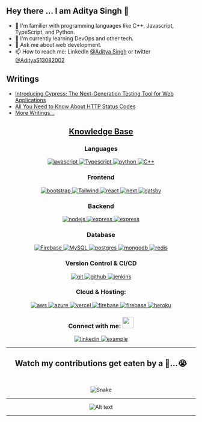 ## Hey there ... I am Aditya Singh 👋

- 🧓 I'm familier with programming languages like C++, Javascript, TypeScript, and Python.
- 🌱 I'm currently learning DevOps and other tech.   
- 💬 Ask me about web development. 
- 📫 How to reach me: LinkedIn [@Aditya Singh](https://www.linkedin.com/in/adityasingh----/) or twitter [@AdityaS13082002](https://twitter.com/AdityaS13082002)

## Writings
* [Introducing Cypress: The Next-Generation Testing Tool for Web Applications](https://medium.com/@adityasingh09091325/introducing-cypress-the-next-generation-testing-tool-for-web-applications-f3fb0ff56b5a)
* [All You Need to Know About HTTP Status Codes](https://adityadevelops.hashnode.dev/all-you-need-to-know-about-http-status-codes)
* [More Writings...](https://adityadevelops.hashnode.dev/)

<h2 align="center"><u><b>Knowledge Base</b></u></h2>
<h3 align="center">Languages</h3>
<p align="center">
  <a href="https://developer.mozilla.org/en-US/docs/Web/JavaScript" target="_blank"> 
    <img src="https://img.shields.io/badge/Javascript-F7DF1E.svg?style=for-the-badge&logo=javascript&logoColor=black" 
      alt="javascript"/> 
  </a>
  <a href="https://www.typescriptlang.org/" target="_blank"> 
    <img src="https://shields.io/badge/TypeScript-3178C6?style=for-the-badge&logo=TypeScript&logoColor=black" 
      alt="Typescript"/> 
  </a>
  <a href="https://www.python.org" target="_blank"> 
    <img src="https://img.shields.io/badge/python-3670A0?style=for-the-badge&logo=python&logoColor=ffdd54"
      alt="python"/> 
  </a>
  <a href="https://cplusplus.com/doc/tutorial/" target="_blank"> 
    <img src="https://img.shields.io/badge/C++-00599C?style=for-the-badge&logo=c++logoColor=black"
      alt="C++"/>
  </a>
</p>
<h3 align="center">Frontend</h3>
<p align="center">
      <a href="https://getbootstrap.com" target="_blank">
    <img src="https://img.shields.io/badge/bootstrap-7952B3.svg?style=for-the-badge&logo=bootstrap&logoColor=white"
      alt="bootstrap"/>
  </a>
  <a href="https://tailwindcss.com/" target="_blank">
    <img src="https://img.shields.io/badge/tailwindcss-%2338B2AC.svg?style=for-the-badge&logo=tailwind-css&logoColor=white"
      alt="Tailwind"/>
  </a>
  <a href="https://reactjs.org/" target="_blank"> 
    <img src="https://img.shields.io/badge/reactjs-61DAFB.svg?style=for-the-badge&logo=react&logoColor=black"
      alt="react"/> 
  </a>
  <a href="https://nextjs.org/" target="_blank">
    <img src="https://camo.githubusercontent.com/8552f38715af0ea9f364801b055f7a2448812b49075860983d53a81414349623/68747470733a2f2f696d672e736869656c64732e696f2f7374617469632f76313f7374796c653d666f722d7468652d6261646765266d6573736167653d4e6578742e6a7326636f6c6f723d303030303030266c6f676f3d4e6578742e6a73266c6f676f436f6c6f723d464646464646266c6162656c3d" alt="next"/> 
  </a>
  <a href="https://www.gatsbyjs.com/" target="_blank">
    <img src="https://img.shields.io/badge/Gatsby-%23663399.svg?style=for-the-badge&logo=gatsby&logoColor=white"
      alt="gatsby"/>
  </a>
  
  </a>
</p>
<h3 align="center">Backend</h3>
<p align="center">
  <a href="https://nodejs.org" target="_blank"> 
    <img src="https://img.shields.io/badge/node.js-339933.svg?style=for-the-badge&logo=nodedotjs&logoColor=white"
      alt="nodejs"/> 
  </a>
  <a href="https://expressjs.com" target="_blank">
    <img src="https://img.shields.io/badge/express-000000.svg?style=for-the-badge&logo=express&logoColor=white"
      alt="express" />
  </a>
  <a href="https://nestjs.com/" target="_blank">
    <img src="https://img.shields.io/badge/nestjs-%23E0234E.svg?style=for-the-badge&logo=nestjs&logoColor=white"
      alt="express" />
  </a>
  
</p>

<h3 align="center">Database</h3>
<p align="center">
  <a href="" target="_blank"> 
    <img src="https://img.shields.io/badge/firebase-%23039BE5.svg?style=for-the-badge&logo=firebase"
      alt="Firebase"/> 
  </a>
  <a href="" target="_blank"> 
    <img src="https://img.shields.io/badge/mysql-%2300000f.svg?style=for-the-badge&logo=mysql&logoColor=white"
      alt="MySQL"/> 
  </a>
  <a href="" target="_blank"> 
    <img src="https://img.shields.io/badge/postgres-%23316192.svg?style=for-the-badge&logo=postgresql&logoColor=white"
      alt="postgres"/> 
  </a>
  <a href="https://www.mongodb.com/" target="_blank"> 
    <img src="https://img.shields.io/badge/mongodb-47A248.svg?style=for-the-badge&logo=mongodb&logoColor=white"
      alt="mongodb"/> 
  </a> 
  <a href="" target="_blank"> 
    <img src="https://img.shields.io/badge/redis-%23DD0031.svg?style=for-the-badge&logo=redis&logoColor=white"
      alt="redis"/> 
  </a> 
  
</p>
 <h3 align="center">Version Control & CI/CD</h3>
<p align="center">
  <a href="https://git-scm.com/" target="_blank">
    <img src="https://img.shields.io/badge/git-F05032.svg?style=for-the-badge&logo=git&logoColor=white"
      alt="git"/>
  </a>
  <a href="https://github.com/Adi-ty" target="_blank">
    <img src="https://img.shields.io/badge/github-181717.svg?style=for-the-badge&logo=github&logoColor=white" alt="github" />
  </a>
  <a href="" target="_blank">
    <img src="https://img.shields.io/badge/jenkins-%232C5263.svg?style=for-the-badge&logo=jenkins&logoColor=white" alt="jenkins" />
  </a>
</p>

<h3 align="center">Cloud & Hosting:</h3>
<p align="center">
   <a href="https://aws.amazon.com/" target="_blank">
    <img  src="https://img.shields.io/badge/Amazon_AWS-232F3E?style=for-the-badge&logo=amazon-aws&logoColor=white" alt="aws"/> 
  </a>
   <a href="" target="_blank">
    <img  src="https://camo.githubusercontent.com/0e86f1762fab93430da0825c20352b3cb424a65f9daa1a6073e3022a94c6dbef/68747470733a2f2f696d672e736869656c64732e696f2f7374617469632f76313f7374796c653d666f722d7468652d6261646765266d6573736167653d4d6963726f736f66742b417a75726526636f6c6f723d303037384434266c6f676f3d4d6963726f736f66742b417a757265266c6f676f436f6c6f723d464646464646266c6162656c3d" alt="azure"/> 
  </a>
  <a href="" target="_blank">
    <img  src="https://img.shields.io/badge/vercel-%23000000.svg?style=for-the-badge&logo=vercel&logoColor=white" alt="vercel"/> 
  </a>
  <a href="https://firebase.google.com/" target="_blank">
    <img src="https://img.shields.io/badge/firebase-FFCA28.svg?style=for-the-badge&logo=firebase&logoColor=black" alt="firebase"/>
  </a>
  <a href="https://netlify.com/" target="_blank">
    <img src="https://img.shields.io/badge/netlify-00C7B7.svg?style=for-the-badge&logo=netlify&logoColor=black" alt="firebase"/>
  </a>
  <a href="https://heroku.com" target="_blank"> 
    <img src="https://img.shields.io/badge/heroku-430098.svg?style=for-the-badge&logo=heroku&logoColor=white"
      alt="heroku"/> 
  </a>
<h3 align="center">Connect with me: <img src = "https://raw.githubusercontent.com/ShahriarShafin/ShahriarShafin/main/Assets/handshake.gif" height="30px"/></h3>
<div style="margin-top:10px" align="center">
  <div>
    <a  href="https://www.linkedin.com/in/adityasingh----/" target="_blank">
      <img src="https://img.shields.io/badge/Linked%20In-0A66C2.svg?style=for-the-badge&logo=linkedin&logoColor=white" alt="linkedin"/>
    </a>
    <a href="https://twitter.com/AdityaS13082002" target="_blank">
      <img src="https://img.shields.io/badge/Twitter-1DA1F2.svg?style=for-the-badge&logo=twitter&logoColor=white" alt="example"/>
    </a>
  </div>
</div>
<!-- <div align="center">
  <h2 align="center" style="margin: 5px 10px;">Github stats:</h2>  -->
<!-- 
<a href="https://github.com/Adi-ty">
  <img align="center" src="https://github-profile-summary-cards.vercel.app/api/cards/profile-details?username=Adi-ty&theme=gruvbox&hide_border=true)](https://github.com/Adi-ty" alt="Aditya's GitHub Stats Graph"/>
</a> -->
<!-- <br><br>
<a href="https://github.com/Adi-ty">
  <img align="center" src="https://github-readme-stats.vercel.app/api?username=Adi-ty&count_private=true&show_icons=true&theme=gruvbox&hide_border=true&custom_title=Aditya%20%27s%20Github%20Stats" alt="Aditya's GitHub Stats" />
</a> -->
</div>
<!-- <div align="center">
  <h2 align="center" style="margin: 5px 10px;">Github stats:</h2> 

<a href="https://github.com/Adi-ty">
  <img align="center" src="https://github-profile-summary-cards.vercel.app/api/cards/profile-details?username=Adi-ty&theme=gruvbox&hide_border=true)](https://github.com/Adi-ty" alt="Aditya's GitHub Stats Graph"/>
</a>
<br><br>
<a href="https://github.com/Adi-ty">
  <img align="center" src="https://github-readme-stats.vercel.app/api?username=Adi-ty&count_private=true&show_icons=true&theme=gruvbox&hide_border=true&custom_title=Aditya%20%27s%20Github%20Stats" alt="Aditya's GitHub Stats" />
</a>
</div> -->
<div style="margin-top:5px" align="center">
<hr>

<h2 align='center'>Watch my contributions get eaten by a 🐍...😭</h2>
<br>

![Snake](https://user-images.githubusercontent.com/96336775/182021699-2259529a-dcbd-4efb-b9cc-10dc78f3fa24.svg)

</div>
<hr>
<div style="margin-top:5px" align="center">

![Alt text](https://spotify-recently-played-readme.vercel.app/api?user=31bgseqpoikxiiygcallki3lprsi&count=2)

</div>

------
